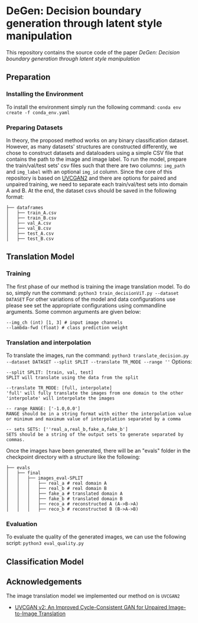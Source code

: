 # DeGen: Decision boundary generation through latent style manipulation
This repository contains the source code of the paper *DeGen: Decision boundary generation through latent style manipulation*

## Preparation
### Installing the Environment
To install the environment simply run the following command:
```conda env create -f conda_env.yaml ```
### Preparing Datasets
In theory, the proposed method works on any binary classification dataset. However, as many datasets' structures are constructed differently, we chose to construct datasets and dataloaders using a simple CSV file that contains the path to the image and image label. To run the model, prepare the train/val/test sets' csv files such that there are two columns: ```img_path``` and ```img_label``` with an optional ```img_id``` column. Since the core of this repository is based on [UVCGAN2](https://github.com/LS4GAN/uvcgan2) and there are options for paired and unpaired training, we need to separate each train/val/test sets into domain A and B. At the end, the dataset csvs should be saved in the following format:
```
├── dataframes
│   ├── train_A.csv
│   ├── train_B.csv
│   ├── val_A.csv
│   ├── val_B.csv
│   ├── test_A.csv
│   ├── test_B.csv
```
## Translation Model
### Training
The first phase of our method is training the image translation model. To do so, simply run the command:
```python3 train_decisionViT.py --dataset DATASET```
For other variations of the model and data configurations use please see set the appropriate configurations using commandline arguments. Some common arguments are given below:
```
--img_ch (int) [1, 3] # input image channels
--lambda-fwd (float) # class prediction weight
```

### Translation and interpolation
To translate the images, run the command:
```python3 translate_decision.py --dataset DATASET --split SPLIT --translate TR_MODE --range ''```
Options:
```
--split SPLIT: [train, val, test]
SPLIT will translate using the data from the split

--translate TR_MODE: [full, interpolate]
'full' will fully translate the images from one domain to the other
'interpolate' will interpolate the images

-- range RANGE: ['-1.0,0.0']
RANGE should be in a string format with either the interpolation value or minimum and maximum value of interpolation separated by a comma

-- sets SETS: [''real_a,real_b,fake_a,fake_b']
SETS should be a string of the output sets to generate separated by commas.
```
Once the images have been generated, there will be an "evals" folder in the checkpoint directory with a structure like the following:
```
├── evals
│   ├── final
│   │   ├── images_eval-SPLIT
│   │   │   ├── real_a # real domain A
│   │   │   ├── real_b # real domain B
│   │   │   ├── fake_a # translated domain A
│   │   │   ├── fake_b # translated domain B
│   │   │   ├── reco_a # reconstructed A (A->B->A)
│   │   │   ├── reco_b # reconstructed B (B->A->B)
```
### Evaluation
To evaluate the quality of the generated images, we can use the following script:
```python3 eval_quality.py```

## Classification Model

## Acknowledgements
The image translation model we implemented our method on is ```UVCGAN2```
* [UVCGAN v2: An Improved Cycle-Consistent GAN for Unpaired Image-to-Image Translation](https://github.com/LS4GAN/uvcgan2)
